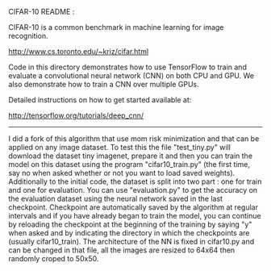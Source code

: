 
CIFAR-10 README :

CIFAR-10 is a common benchmark in machine learning for image recognition.

http://www.cs.toronto.edu/~kriz/cifar.html

Code in this directory demonstrates how to use TensorFlow to train and evaluate a convolutional neural network (CNN) on both CPU and GPU. We also demonstrate how to train a CNN over multiple GPUs.

Detailed instructions on how to get started available at:

http://tensorflow.org/tutorials/deep_cnn/

--------------------------------------------------
I did a fork of this algorithm that use mom risk minimization and that can be applied on any image dataset. To test this the file "test_tiny.py" will download the dataset tiny imagenet, prepare it and then you can train the model on this dataset using the program "cifar10_train.py" (the first time, say no when asked whether or not you want to load saved weights).
Additionally to the initial code, the dataset is split into two part : one for train and one for evaluation. You can use "evaluation.py" to get the accuracy on the evaluation dataset using the neural network saved in the last checkpoint. Checkpoint are automatically saved by the algorithm at regular intervals and if you have already began to train the model, you can continue by reloading the checkpoint at the beginning of the training by saying "y" when asked and by indicating the directory in which the checkpoints are (usually cifar10_train).
The architecture of the NN is fixed in cifar10.py and can be changed in that file, all the images are resized to 64x64 then randomly croped to 50x50.
